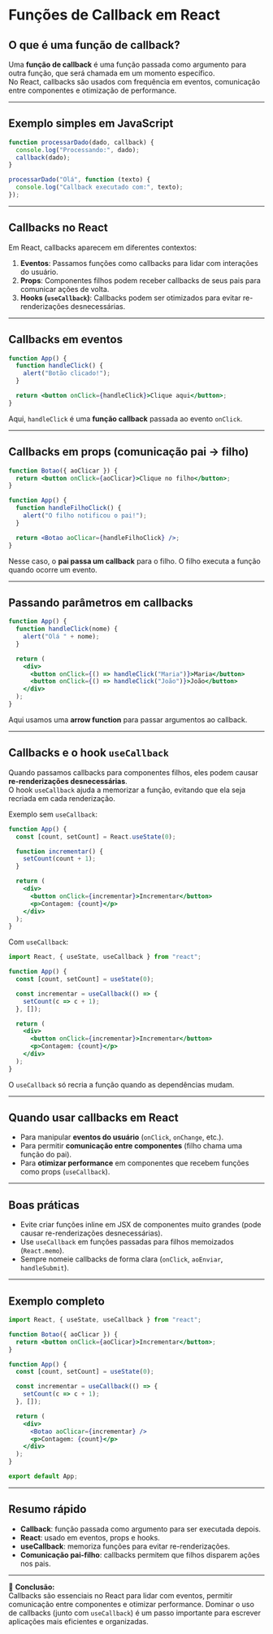 # Funções de Callback em React

## O que é uma função de callback?
Uma **função de callback** é uma função passada como argumento para outra função, que será chamada em um momento específico.  
No React, callbacks são usados com frequência em eventos, comunicação entre componentes e otimização de performance.

---

## Exemplo simples em JavaScript
```js
function processarDado(dado, callback) {
  console.log("Processando:", dado);
  callback(dado);
}

processarDado("Olá", function (texto) {
  console.log("Callback executado com:", texto);
});
```

---

## Callbacks no React
Em React, callbacks aparecem em diferentes contextos:

1. **Eventos**: Passamos funções como callbacks para lidar com interações do usuário.
2. **Props**: Componentes filhos podem receber callbacks de seus pais para comunicar ações de volta.
3. **Hooks (`useCallback`)**: Callbacks podem ser otimizados para evitar re-renderizações desnecessárias.

---

## Callbacks em eventos
```jsx
function App() {
  function handleClick() {
    alert("Botão clicado!");
  }

  return <button onClick={handleClick}>Clique aqui</button>;
}
```

Aqui, `handleClick` é uma **função callback** passada ao evento `onClick`.

---

## Callbacks em props (comunicação pai → filho)
```jsx
function Botao({ aoClicar }) {
  return <button onClick={aoClicar}>Clique no filho</button>;
}

function App() {
  function handleFilhoClick() {
    alert("O filho notificou o pai!");
  }

  return <Botao aoClicar={handleFilhoClick} />;
}
```

Nesse caso, o **pai passa um callback** para o filho. O filho executa a função quando ocorre um evento.

---

## Passando parâmetros em callbacks
```jsx
function App() {
  function handleClick(nome) {
    alert("Olá " + nome);
  }

  return (
    <div>
      <button onClick={() => handleClick("Maria")}>Maria</button>
      <button onClick={() => handleClick("João")}>João</button>
    </div>
  );
}
```

Aqui usamos uma **arrow function** para passar argumentos ao callback.

---

## Callbacks e o hook `useCallback`
Quando passamos callbacks para componentes filhos, eles podem causar **re-renderizações desnecessárias**.  
O hook `useCallback` ajuda a memorizar a função, evitando que ela seja recriada em cada renderização.

Exemplo sem `useCallback`:
```jsx
function App() {
  const [count, setCount] = React.useState(0);

  function incrementar() {
    setCount(count + 1);
  }

  return (
    <div>
      <button onClick={incrementar}>Incrementar</button>
      <p>Contagem: {count}</p>
    </div>
  );
}
```

Com `useCallback`:
```jsx
import React, { useState, useCallback } from "react";

function App() {
  const [count, setCount] = useState(0);

  const incrementar = useCallback(() => {
    setCount(c => c + 1);
  }, []);

  return (
    <div>
      <button onClick={incrementar}>Incrementar</button>
      <p>Contagem: {count}</p>
    </div>
  );
}
```

O `useCallback` só recria a função quando as dependências mudam.

---

## Quando usar callbacks em React
- Para manipular **eventos do usuário** (`onClick`, `onChange`, etc.).
- Para permitir **comunicação entre componentes** (filho chama uma função do pai).
- Para **otimizar performance** em componentes que recebem funções como props (`useCallback`).

---

## Boas práticas
- Evite criar funções inline em JSX de componentes muito grandes (pode causar re-renderizações desnecessárias).
- Use `useCallback` em funções passadas para filhos memoizados (`React.memo`).
- Sempre nomeie callbacks de forma clara (`onClick`, `aoEnviar`, `handleSubmit`).

---

## Exemplo completo
```jsx
import React, { useState, useCallback } from "react";

function Botao({ aoClicar }) {
  return <button onClick={aoClicar}>Incrementar</button>;
}

function App() {
  const [count, setCount] = useState(0);

  const incrementar = useCallback(() => {
    setCount(c => c + 1);
  }, []);

  return (
    <div>
      <Botao aoClicar={incrementar} />
      <p>Contagem: {count}</p>
    </div>
  );
}

export default App;
```

---

## Resumo rápido
- **Callback**: função passada como argumento para ser executada depois.  
- **React**: usado em eventos, props e hooks.  
- **useCallback**: memoriza funções para evitar re-renderizações.  
- **Comunicação pai-filho**: callbacks permitem que filhos disparem ações nos pais.  

---

📌 **Conclusão:**  
Callbacks são essenciais no React para lidar com eventos, permitir comunicação entre componentes e otimizar performance. Dominar o uso de callbacks (junto com `useCallback`) é um passo importante para escrever aplicações mais eficientes e organizadas.

